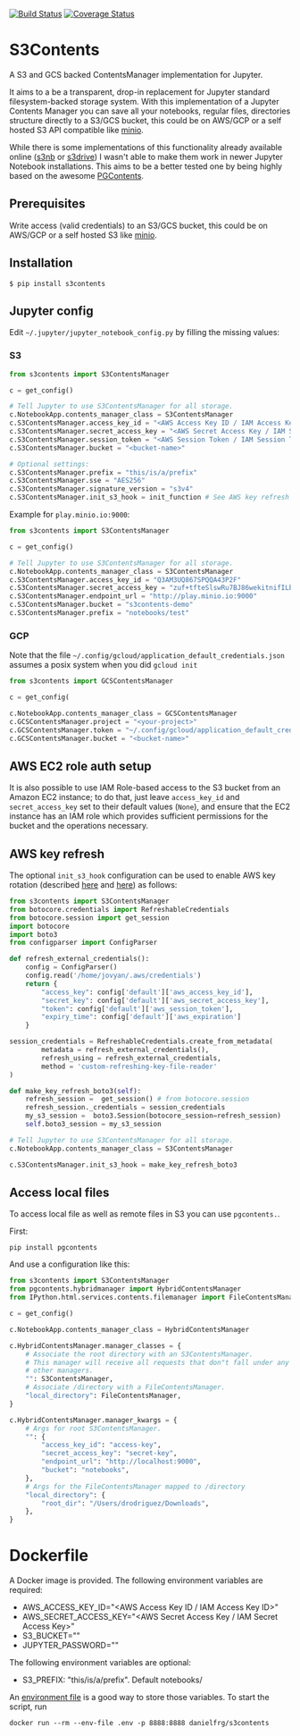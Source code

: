 
[![Build Status](https://travis-ci.org/danielfrg/s3contents.svg?branch=master)](https://travis-ci.org/danielfrg/s3contents)
[![Coverage Status](https://coveralls.io/repos/github/danielfrg/s3contents/badge.svg?branch=master)](https://coveralls.io/github/danielfrg/s3contents?branch=master)

# S3Contents

A S3 and GCS backed ContentsManager implementation for Jupyter.

It aims to a be a transparent, drop-in replacement for Jupyter standard filesystem-backed storage system.
With this implementation of a Jupyter Contents Manager you can save all your notebooks, regular files, directories
structure directly to a S3/GCS bucket, this could be on AWS/GCP or a self hosted S3 API compatible like [minio](http://minio.io).

While there is some implementations of this functionality already available online ([s3nb](https://github.com/monetate/s3nb) or [s3drive](https://github.com/stitchfix/s3drive)) I wasn't able to make
them work in newer Jupyter Notebook installations. This aims to be a better tested one
by being highly based on the awesome [PGContents](https://github.com/quantopian/pgcontents).

## Prerequisites

Write access (valid credentials) to an S3/GCS bucket, this could be on AWS/GCP or a self hosted S3 like [minio](http://minio.io).

## Installation

```
$ pip install s3contents
```

## Jupyter config

Edit `~/.jupyter/jupyter_notebook_config.py` by filling the missing values:

### S3

```python
from s3contents import S3ContentsManager

c = get_config()

# Tell Jupyter to use S3ContentsManager for all storage.
c.NotebookApp.contents_manager_class = S3ContentsManager
c.S3ContentsManager.access_key_id = "<AWS Access Key ID / IAM Access Key ID>"
c.S3ContentsManager.secret_access_key = "<AWS Secret Access Key / IAM Secret Access Key>"
c.S3ContentsManager.session_token = "<AWS Session Token / IAM Session Token>"
c.S3ContentsManager.bucket = "<bucket-name>"

# Optional settings:
c.S3ContentsManager.prefix = "this/is/a/prefix"
c.S3ContentsManager.sse = "AES256"
c.S3ContentsManager.signature_version = "s3v4"
c.S3ContentsManager.init_s3_hook = init_function # See AWS key refresh
```

Example for `play.minio.io:9000`:

```python
from s3contents import S3ContentsManager

c = get_config()

# Tell Jupyter to use S3ContentsManager for all storage.
c.NotebookApp.contents_manager_class = S3ContentsManager
c.S3ContentsManager.access_key_id = "Q3AM3UQ867SPQQA43P2F"
c.S3ContentsManager.secret_access_key = "zuf+tfteSlswRu7BJ86wekitnifILbZam1KYY3TG"
c.S3ContentsManager.endpoint_url = "http://play.minio.io:9000"
c.S3ContentsManager.bucket = "s3contents-demo"
c.S3ContentsManager.prefix = "notebooks/test"
```

### GCP

Note that the file `~/.config/gcloud/application_default_credentials.json` assumes a posix system
when you did `gcloud init`

```python
from s3contents import GCSContentsManager

c = get_config(

c.NotebookApp.contents_manager_class = GCSContentsManager
c.GCSContentsManager.project = "<your-project>"
c.GCSContentsManager.token = "~/.config/gcloud/application_default_credentials.json"
c.GCSContentsManager.bucket = "<bucket-name>"
```

## AWS EC2 role auth setup

It is also possible to use IAM Role-based access to the S3 bucket from an Amazon EC2 instance; to do that,
just leave ```access_key_id``` and ```secret_access_key``` set to their default values (```None```), and ensure that
the EC2 instance has an IAM role which provides sufficient permissions for the bucket and the operations necessary.

## AWS key refresh

The optional `init_s3_hook` configuration can be used to enable AWS key rotation (described [here](https://dev.to/li_chastina/auto-refresh-aws-tokens-using-iam-role-and-boto3-2cjf) and [here](https://www.owenrumney.co.uk/2019/01/15/implementing-refreshingawscredentials-python/)) as follows:

```python
from s3contents import S3ContentsManager
from botocore.credentials import RefreshableCredentials
from botocore.session import get_session
import botocore
import boto3
from configparser import ConfigParser

def refresh_external_credentials():
    config = ConfigParser()
    config.read('/home/jovyan/.aws/credentials')
    return {
        "access_key": config['default']['aws_access_key_id'],
        "secret_key": config['default']['aws_secret_access_key'],
        "token": config['default']['aws_session_token'],
        "expiry_time": config['default']['aws_expiration']
    }

session_credentials = RefreshableCredentials.create_from_metadata(
        metadata = refresh_external_credentials(),
        refresh_using = refresh_external_credentials, 
        method = 'custom-refreshing-key-file-reader'
)

def make_key_refresh_boto3(self):
    refresh_session =  get_session() # from botocore.session
    refresh_session._credentials = session_credentials
    my_s3_session =  boto3.Session(botocore_session=refresh_session)
    self.boto3_session = my_s3_session

# Tell Jupyter to use S3ContentsManager for all storage.
c.NotebookApp.contents_manager_class = S3ContentsManager

c.S3ContentsManager.init_s3_hook = make_key_refresh_boto3
```

## Access local files

To access local file as well as remote files in S3 you can use `pgcontents.`.

First: 
```
pip install pgcontents
```

And use a configuration like this:

```python
from s3contents import S3ContentsManager
from pgcontents.hybridmanager import HybridContentsManager
from IPython.html.services.contents.filemanager import FileContentsManager

c = get_config()

c.NotebookApp.contents_manager_class = HybridContentsManager

c.HybridContentsManager.manager_classes = {
    # Associate the root directory with an S3ContentsManager.
    # This manager will receive all requests that don"t fall under any of the
    # other managers.
    "": S3ContentsManager,
    # Associate /directory with a FileContentsManager.
    "local_directory": FileContentsManager,
}

c.HybridContentsManager.manager_kwargs = {
    # Args for root S3ContentsManager.
    "": {
        "access_key_id": "access-key",
        "secret_access_key": "secret-key",
        "endpoint_url": "http://localhost:9000",
        "bucket": "notebooks",
    },
    # Args for the FileContentsManager mapped to /directory
    "local_directory": {
        "root_dir": "/Users/drodriguez/Downloads",
    },
}
```

# Dockerfile

A Docker image is provided. The following environment variables are required:

- AWS_ACCESS_KEY_ID="<AWS Access Key ID / IAM Access Key ID>"
- AWS_SECRET_ACCESS_KEY="<AWS Secret Access Key / IAM Secret Access Key>"
- S3_BUCKET="<bucket-name>"
- JUPYTER_PASSWORD="<Jupyter password for accessing the notebooks>"

The following environment variables are optional:
- S3_PREFIX: "this/is/a/prefix". Default notebooks/

An [environment file](https://docs.docker.com/compose/env-file/) is a good way to store those variables. To start the script, run

```
docker run --rm --env-file .env -p 8888:8888 danielfrg/s3contents
```

